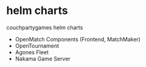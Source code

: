 # helm charts 
couchpartygames helm charts

- OpenMatch Components (Frontend, MatchMaker)
- OpenTournament
- Agones Fleet
- Nakama Game Server
